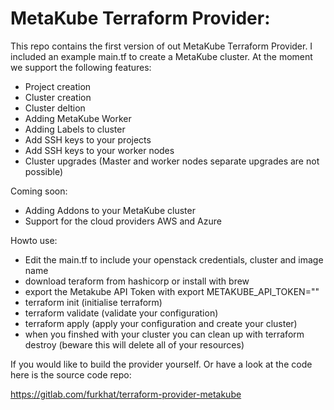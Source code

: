 # MetaKube Terraform Provider:

This repo contains the first version of out MetaKube Terraform Provider.
I included an example main.tf to create a MetaKube cluster. At the moment we support the following features:

* Project creation
* Cluster creation
* Cluster deltion
* Adding MetaKube Worker
* Adding Labels to cluster
* Add SSH keys to your projects
* Add SSH keys to your worker nodes
* Cluster upgrades (Master and worker nodes separate upgrades are not possible)

Coming soon:

* Adding Addons to your MetaKube cluster
* Support for the cloud providers AWS and Azure

Howto use:

* Edit the main.tf to include your openstack credentials, cluster and image name
* download teraform from hashicorp or install with brew
* export the Metakube API Token with export METAKUBE_API_TOKEN=""
* terraform init (initialise terraform)
* terraform validate (validate your configuration)
* terraform apply (apply your configuration and create your cluster)
* when you finshed with your cluster you can clean up with terraform destroy (beware this will delete all of your resources)


If you would like to build the provider yourself. Or have a look at the code here is the source code repo:

https://gitlab.com/furkhat/terraform-provider-metakube
